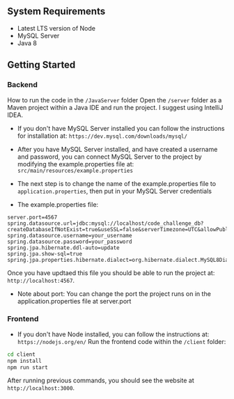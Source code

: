 ## System Requirements
- Latest LTS version of Node
- MySQL Server
- Java 8

## Getting Started


### Backend
How to run the code in the `/JavaServer` folder
Open the `/server` folder as a Maven project within a Java IDE and run the project. I suggest using IntelliJ IDEA.
* If you don't have MySQL Server installed you can follow the instructions for installation at: `https://dev.mysql.com/downloads/mysql/`

* After you have MySQL Server installed, and have created a username and password, you can connect MySQL Server to the project by modifying the example.properties file at: `src/main/resources/example.properties`
* The next step is to change the name of the example.properties file to `application.properties`, then put in your MySQL Server credentials
* The example.properties file: 
```
server.port=4567
spring.datasource.url=jdbc:mysql://localhost/code_challenge_db?createDatabaseIfNotExist=true&useSSL=false&serverTimezone=UTC&allowPublicKeyRetrieval=true
spring.datasource.username=your_username
spring.datasource.password=your_password
spring.jpa.hibernate.ddl-auto=update
spring.jpa.show-sql=true
spring.jpa.properties.hibernate.dialect=org.hibernate.dialect.MySQL8Dialect
```
Once you have updtaed this file you should be able to run the project at: `http://localhost:4567`.
* Note about port: 
You can change the port the project runs on in the application.properties file at server.port


### Frontend
* If you don't have Node installed, you can follow the instructions at: `https://nodejs.org/en/`
Run the frontend code within the `/client` folder:

```bash
cd client
npm install
npm run start
```

After running previous commands, you should see the website at `http://localhost:3000`.




